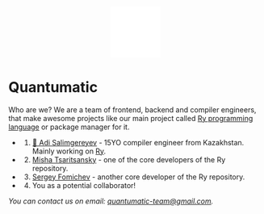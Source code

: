 <p align="center">
  <img src="../ry.png" width="20%">

  <h1>Quantumatic</h1>
</p>

Who are we? We are a team of frontend, backend and compiler engineers, that make awesome projects like our main project called [Ry programming language](https://github.com/quantumatic/ry) or package manager for it.

- 1. [👑 Adi Salimgereyev](https://github.com/abs0luty) - 15YO compiler engineer from Kazakhstan. Mainly working on [Ry](https://github.com/quantumatic/ry).
- 2. [Misha Tsaritsansky](https://github.com/De-Santos) - one of the core developers of the Ry repository.
- 3. [Sergey Fomichev](https://github.com/serform256) - another core developer of the Ry repository.
- 4. You as a potential collaborator!

_You can contact us on email: quantumatic-team@gmail.com._
